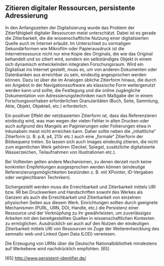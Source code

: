 ## Zitieren digitaler Ressourcen, persistente Adressierung 

In den Anfangszeiten der Digitalisierung wurde das Problem der Zitierfähigkeit digitaler Ressourcen meist unterschätzt.
Dabei ist es gerade die Zitierbarkeit, die die wissenschaftliche Nutzung einer digitalisierten Quelle auch im Internet erlaubt.
Im Unterschied zu vormaligen Sekundärformen wie Mikrofilm oder Papierausdruck ist die Internetressource nicht nur eine Kopie des Originals, die wie das Original behandelt und so zitiert wird, sondern ein selbständiges Objekt in einem sich dynamisch entwickelnden integralen Forschungsraum. 
Wird ein Digitalisat ins Internet gestellt, muss es, um von anderen Dokumenten oder Datenbanken aus erreichbar zu sein, eindeutig angesprochen werden können.
Dazu ist über die im Analogen übliche Zitierform hinaus, die durch ein Angebot in der Navigationssoftware als klassische Form weitergenutzt werden kann und sollte, die Festlegung und die online zugängliche Dokumentation von Adressierungstechniken nach Maßgabe der in einem Forschungsvorhaben erforderlichen Granularitäten (Buch, Seite, Sammlung, Akte, Objekt, Objekteil, etc.) erforderlich. 

Ein positiver Effekt der netzbasierten Zitierform ist, dass das Referenzieren eindeutig wird, was man wegen der vielen Fehler in alten Drucken oder auch aufgrund des Mangels an Paginierungen oder Foliierungen etwa in Inkunabeln meist nicht erreichen kann.
Daher sollte neben die „inhaltliche“ Zitierform (z. B. p.8, a4, 213r etc.) auch eine „formale“ Zitierform der Bildsequenz treten.
So lassen sich auch Images eindeutig zitieren, die nicht zum eigentlichen Werk gehören (Deckel, Spiegel, zusätzliche digitalisierte Wasserzeichen, Teilaufnahmen von Illustrationen etc.). 

Bei Volltexten gelten andere Mechanismen, zu denen derzeit noch keine konkreten Empfehlungen ausgesprochen werden können (eindeutige Referenzierungsmöglichkeiten bestünden z. B. mit XPointer, ID-Vergaben oder vergleichbaren Techniken). 





Sichergestellt werden muss die Erreichbarkeit und Zitierbarkeit mittels URI bzw. IRI bei Druckwerken und Handschriften sowohl des Werkes als Ganzem als auch die Erreichbarkeit und Zitierbarkeit von einzelnen physischen Seiten aus diesem Werk.
Einrichtungen sollten durch geeignete Mechanismen (PURL, URN, DOI, Handle, etc.) die Persistenz einer Ressource und der Verknüpfung zu ihr gewährleisten, um zuverlässiges Arbeiten mit den bereitgestellten Quellen in wissenschaftlichen Kontexten zu ermöglichen.
Ausdrücklich sei auch auf den Nutzen der eindeutigen Zitierbarkeit mittels URI von Ressourcen im Zuge der Weiterentwicklung des semnatic web und Linked Open Data (LOD) verwiesen. 

Die Erzeugung von URNs über die Deutsche Nationalbibliothek mindestens auf Werkebene wird nachdrücklich empfohlen. [65] 

[65] http://www.persistent-identifier.de/ 

